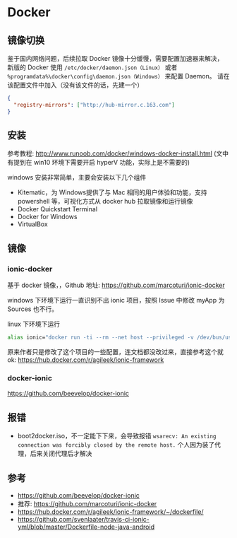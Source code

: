 # Docker

## 镜像切换

鉴于国内网络问题，后续拉取 Docker 镜像十分缓慢，需要配置加速器来解决，
新版的 Docker 使用 `/etc/docker/daemon.json（Linux）` 或者 `%programdata%\docker\config\daemon.json（Windows）` 来配置 Daemon。
请在该配置文件中加入（没有该文件的话，先建一个）

```json
{
  "registry-mirrors": ["http://hub-mirror.c.163.com"]
}
```

## 安装

参考教程: http://www.runoob.com/docker/windows-docker-install.html (文中有提到在 win10 环境下需要开启 hyperV 功能，实际上是不需要的)  

windows 安装非常简单，主要会安装以下几个组件

- Kitematic，为 Windows提供了与 Mac 相同的用户体验和功能，支持 powershell 等，可视化方式从 docker hub 拉取镜像和运行镜像
- Docker Quickstart Terminal
- Docker for Windows
- VirtualBox

## 镜像

### ionic-docker

基于 docker 镜像，，Github 地址: https://github.com/marcoturi/ionic-docker

windows 下环境下运行一直识别不出 ionic 项目，按照 Issue 中修改 myApp 为 Sources 也不行。  

linux 下环境下运行

```bash
alias ionic="docker run -ti --rm --net host --privileged -v /dev/bus/usb:/dev/bus/usb -v ~/.gradle:/root/.gradle -v \$PWD:/myApp:rw marcoturi/ionic ionic"
```

原来作者只是修改了这个项目的一些配置，连文档都没改过来，直接参考这个就 ok: https://hub.docker.com/r/agileek/ionic-framework 

### docker-ionic

https://github.com/beevelop/docker-ionic

## 报错

* boot2docker.iso，不一定能下下来，会导致报错 `wsarecv: An existing connection was forcibly closed by the remote host.` 个人因为装了代理，后来关闭代理后才解决

## 参考

* https://github.com/beevelop/docker-ionic
* 推荐: https://github.com/marcoturi/ionic-docker
* https://hub.docker.com/r/agileek/ionic-framework/~/dockerfile/
* https://github.com/svenlaater/travis-ci-ionic-yml/blob/master/Dockerfile-node-java-android